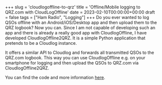 +++
slug = 'cloudlogoffline-to-qrz'
title = 'Offline/Mobile logging to QRZ.com with CloudLogOffline'
date = 2023-02-10T00:00:00+00:00
draft = false
tags = ["Ham Radio", "Logging"]
+++
Do you ever wanted to log QSOs offline with an Android/iOS/Desktop app and then upload them to the QRZ logbook? Now you can. Since I am not capable of developing such an app and there is already a really good app with CloudlogOffline, I have developed CloudlogOffline2QRZ. It is a simple Python application that pretends to be a Cloudlog instance.

It offers a similar API to Cloudlog and forwards all transmitted QSOs to the QRZ.com logbook. This way you can use CloudlogOffline e.g. on your smartphone for logging and then upload the QSOs to QRZ.com via CloudlogOffline2QRZ.

You can find the code and more information [here](/files/CloudlogOffline2QRZ.tar.gz).
